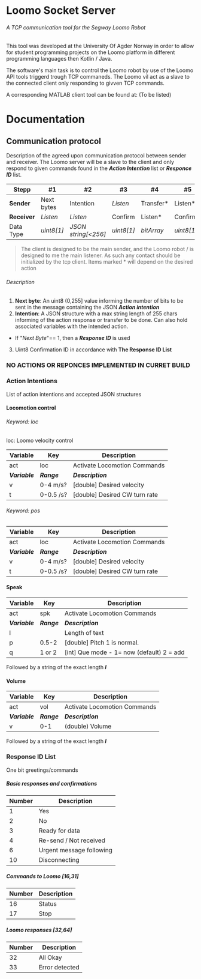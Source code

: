 # Loomo Socket Server
###### A TCP communication tool for the Segway Loomo Robot
This tool was developed at the University Of Agder Norway in order to allow for student programming projects on the Loomo platform in different programming languages then Kotlin / Java.

The software's main task is to control the Loomo robot by use of the Loomo API tools triggerd trough TCP commaneds. The Loomo vil act as a slave to the connected client only responding to givven TCP commands.

A corresponding MATLAB client tool can be found at: (To be listed)

# Documentation

## Communication protocol
Description of the agreed upon communication protocol between sender and receiver. The Loomo server will be a slave to the client and only respond to given commands found in the **_Action Intention_** list or **_Responce ID_** list.

 Stepp | #1 | #2 | #3 | #4 | #5
 ------|----|----|----|----|----
 **Sender** | Next bytes | Intention | *Listen* | Transfer*  | Listen*
 **Receiver** | *Listen* | *Listen* | Confirm | Listen* | Confirm*
 Data Type | *uint8[1]* | *JSON string[<256]* |*uint8[1]* | *bitArray* |*uint8[1]*

 > The client is designed to be the main sender, and the Loomo robot / is designed to me the main listener. As such any contact should be initialized by the tcp client.
 > Items marked * will depend on the desired action

###### Description

1. **Next byte**: An uint8 (0,255] value informing the number of bits to be sent in the message containing the JSON **_Action intention_**
2. **Intention**: A JSON structure with a max string length of 255 chars informing of the action  response or transfer to be done. Can also hold associated variables with the intended action.
  - If "*Next Byte*"== 1, then a **_Response ID_** is used
3. Uint8 Confirmation ID in accordance with **The Response ID List**

### NO ACTIONS OR REPONCES IMPLEMENTED IN CURRET BUILD

### Action Intentions
List of action intentions and accepted JSON structures

#### Locomotion control
###### Keyword: loc
loc: Loomo velocity control

Variable | Key | Description
---|---|---
act  | loc | Activate Locomotion Commands
**_Variable_** | **_Range_** | **_Description_**
v | 0-4 m/s? | [double] Desired velocity
t | 0-0.5 /s? | [double] Desired CW turn rate

###### Keyword: pos
Variable | Key | Description
---|---|---
act  | loc | Activate Locomotion Commands
**_Variable_** | **_Range_** | **_Description_**
v | 0-4 m/s? | [double] Desired velocity
t | 0-0.5 /s? | [double] Desired CW turn rate

#### Speak
Variable | Key | Description
---|---|---
act  | spk | Activate Locomotion Commands
**_Variable_** | **_Range_** | **_Description_**
l |  | Length of text
p | 0.5-2 | [double] Pitch 1 is normal.
q | 1 or 2| [int] Que mode - 1= now (default) 2 = add

Followed by a string of the exact length **_l_**

#### Volume
Variable | Key | Description
---|---|---
act  | vol | Activate Locomotion Commands
**_Variable_** | **_Range_** | **_Description_**
v | 0-1 | (double) Volume

Followed by a string of the exact length **_l_**

### Response ID List
One bit greetings/commands

##### Basic responses and confirmations

Number | Description
-------|------------
1 | Yes
2 | No
3 | Ready for data
4 | Re-send / Not received
6 | Urgent message following
10 | Disconnecting

##### Commands to Loomo [16,31]
Number | Description
-------|------------
16 | Status
17 | Stop



##### Loomo responses [32,64]

Number | Description
-------|------------
32 | All Okay
33 | Error detected
